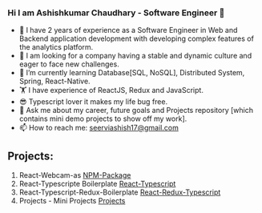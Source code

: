 ### Hi I am Ashishkumar Chaudhary - Software Engineer 👋

- 🏈 I have 2 years of experience as a Software Engineer in Web and Backend application development with developing complex features of the analytics platform. 
- 🍺 I am looking for a company having a stable and dynamic culture and eager to face new challenges.
- 🌱 I’m currently learning Database[SQL, NoSQL], Distributed System, Spring, React-Native.
- 🏋️ I have experience of ReactJS, Redux and JavaScript.
- 😎 Typescript lover it makes my life bug free.
- 💬 Ask me about my career, future goals and Projects repository [which contains mini demo projects to show off my work].
- 📫 How to reach me: seerviashish17@gmail.com

## Projects:

1. React-Webcam-as [NPM-Package](https://github.com/seerviashish/react-webcam-as)
2. React-Typescripte Boilerplate [React-Typescript](https://github.com/seerviashish/react-typescript)
3. React-Typescript-Redux-Boilerplate [React-Redux-Typescript](https://github.com/seerviashish/react-redux-boilerplate-typescript)
4. Projects - Mini Projects [Projects](https://github.com/seerviashish/Projects)
